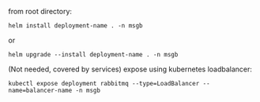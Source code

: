 from root directory:

    helm install deployment-name . -n msgb

or

    helm upgrade --install deployment-name . -n msgb


(Not needed, covered by services) expose using kubernetes loadbalancer:

    kubectl expose deployment rabbitmq --type=LoadBalancer --name=balancer-name -n msgb